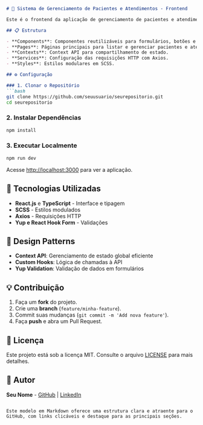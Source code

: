 
```markdown
# 🌟 Sistema de Gerenciamento de Pacientes e Atendimentos - Frontend

Este é o frontend da aplicação de gerenciamento de pacientes e atendimentos, desenvolvido com **React.js** e **TypeScript**. A interface é moderna e responsiva, facilitando a interação com os dados clínicos de forma prática e intuitiva.

## 📋 Estrutura

- **Components**: Componentes reutilizáveis para formulários, botões e modais.
- **Pages**: Páginas principais para listar e gerenciar pacientes e atendimentos.
- **Contexts**: Context API para compartilhamento de estado.
- **Services**: Configuração das requisições HTTP com Axios.
- **Styles**: Estilos modulares em SCSS.

## ⚙️ Configuração

### 1. Clonar o Repositório
```bash
git clone https://github.com/seuusuario/seurepositorio.git
cd seurepositorio
```

### 2. Instalar Dependências
```bash
npm install
```

### 3. Executar Localmente
```bash
npm run dev
```

Acesse [http://localhost:3000](http://localhost:3000) para ver a aplicação.

## 🎨 Tecnologias Utilizadas

- **React.js** e **TypeScript** - Interface e tipagem
- **SCSS** - Estilos modulados
- **Axios** - Requisições HTTP
- **Yup e React Hook Form** - Validações

## 💼 Design Patterns

- **Context API**: Gerenciamento de estado global eficiente
- **Custom Hooks**: Lógica de chamadas à API
- **Yup Validation**: Validação de dados em formulários

## 💡 Contribuição

1. Faça um **fork** do projeto.
2. Crie uma **branch** (`feature/minha-feature`).
3. Commit suas mudanças (`git commit -m 'Add nova feature'`).
4. Faça **push** e abra um Pull Request.

## 📝 Licença

Este projeto está sob a licença MIT. Consulte o arquivo [LICENSE](LICENSE) para mais detalhes.

## 👤 Autor

**Seu Nome** - [GitHub](https://github.com/seuusuario) | [LinkedIn](https://linkedin.com/in/seulinkedin)
```

Este modelo em Markdown oferece uma estrutura clara e atraente para o GitHub, com links clicáveis e destaque para as principais seções.
